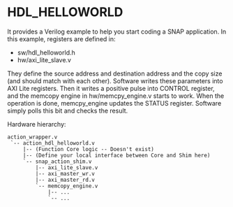 # HDL_HELLOWORLD

It provides a Verilog example to help you start coding a SNAP application. 
In this example, registers are defined in: 

* sw/hdl_helloworld.h
* hw/axi_lite_slave.v

They define the source address and destination address and the copy size (and should match with each other). Software writes these parameters into AXI Lite registers. Then it writes a positive pulse into CONTROL register, and the memcopy engine in hw/memcpy_engine.v starts to work. When the operation is done, memcpy_engine updates the STATUS register. Software simply polls this bit and checks the result. 

Hardware hierarchy: 
```
action_wrapper.v
 `-- action_hdl_helloworld.v
     |-- (Function Core logic -- Doesn't exist) 
     |-- (Define your local interface between Core and Shim here) 
     `-- snap_action_shim.v
         |-- axi_lite_slave.v
         |-- axi_master_wr.v
         |-- axi_master_rd.v
         `-- memcopy_engine.v
             |-- ...
             `-- ...
```
